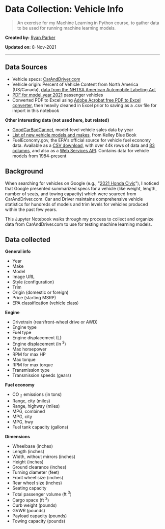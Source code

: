 # Data Collection: Vehicle Info
> An exercise for my Machine Learning in Python course, to gather data to be used for running machine learning models. 

**Created by:** [Ryan Parker](https://github.com/rparkr)

**Updated on:** 8-Nov-2021


---


## Data Sources
* Vehicle specs: [CarAndDriver.com](https://www.caranddriver.com/volkswagen/atlas/specs/2021/volkswagen_atlas_volkswagen-atlas_2021/417662)
* Vehicle origin: Percent of Vehicle Content from North America (US/Canada), [data from the NHTSA American Automobile Labeling Act](https://www.nhtsa.gov/part-583-american-automobile-labeling-act-reports)
 * [PDF for model year 2021](https://www.nhtsa.gov/sites/nhtsa.gov/files/2021-06/MY2021-AALA-Alphabetical-6-30-21.pdf) passenger vehicles
 * Converted PDF to Excel using [Adobe Acrobat free PDF to Excel converter](https://www.adobe.com/acrobat/online/pdf-to-excel.html), then heavily cleaned in Excel prior to saving as a .csv file for import in this notebook

**Other interesting data (not used here, but related)**
* [GoodCarBadCar.net](https://www.goodcarbadcar.net/2021-us-vehicle-sales-figures-by-model/), model-level vehicle sales data by year
* [List of new vehicle models and makes](https://www.kbb.com/car-make-model-list/new/view-all/make/), from Kelley Blue Book
* FuelEconomy.gov, the EPA's official source for vehicle fuel economy data. Available as a [CSV download](https://www.fueleconomy.gov/feg/download.shtml), with over 44k rows of data and [83 columns](https://www.fueleconomy.gov/feg/ws/index.shtml#vehicle), and also as a [Web Services API](https://www.fueleconomy.gov/feg/ws/index.shtml). Contains data for vehicle models from 1984-present

## Background
When searching for vehicles on Google (e.g., "[2021 Honda Civic](https://www.google.com/search?q=2021+honda+civic)"), I noticed that Google presented summarized specs for a vehicle (like weight, length, number of seats, and towing capacity) which were sourced from CarAndDriver.com. Car and Driver maintains comprehensive vehicle statistics for hundreds of models and trim levels for vehicles produced within the past few years.

This Jupyter Notebook walks through my process to collect and organize data from CarAndDriver.com to use for testing machine learning models.

## Data collected
**General info**
* Year
* Make
* Model
* Image URL
* Style (configuration)
* Trim
* Origin (domestic or foreign)
* Price (starting MSRP)
* EPA classification (vehicle class)

**Engine**

* Drivetrain (rear/front-wheel drive or AWD)
* Engine type
* Fuel type
* Engine displacement (L)
* Engine displacement (in $^3$)
* Max horsepower
* RPM for max HP
* Max torque
* RPM for max torque
* Transmission type
* Transmission speeds (gears)

**Fuel economy**

* CO $_2$ emissions (in tons)
* Range, city (miles)
* Range, highway (miles)
* MPG, combined
* MPG, city
* MPG, hwy
* Fuel tank capacity (gallons)

**Dimensions**

* Wheelbase (inches)
* Length (inches)
* Width, without mirrors (inches)
* Height (inches) 
* Ground clearance (inches)
* Turning diameter (feet)
* Front wheel size (inches)
* Rear wheel size (inches)
* Seating capacity
* Total passenger volume (ft $^3$)
* Cargo space (ft $^3$)
* Curb weight (pounds)
* GVWR (pounds)
* Payload capacity (pounds)
* Towing capacity (pounds)

